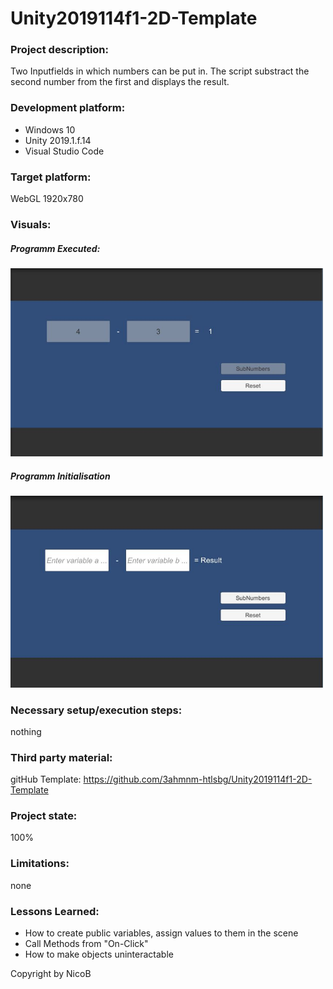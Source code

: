 # Unity2019114f1-2D-Template

### Project description: 
Two Inputfields in which numbers can be put in. The script substract the second number from the first and displays the result.

### Development platform: 
- Windows 10 
- Unity 2019.1.f.14
- Visual Studio Code

### Target platform: 
WebGL 1920x780

### Visuals: 

##### Programm Executed:
<div>
<img src = "Screenshots/running.JPG" width = "500">
</div>

##### Programm Initialisation
<div>
<img src = "Screenshots/init.JPG" width = "500">
</div> 

### Necessary setup/execution steps: 
nothing

### Third party material: 
gitHub Template: https://github.com/3ahmnm-htlsbg/Unity2019114f1-2D-Template

### Project state: 
100%

### Limitations: 
none

### Lessons Learned: 
- How to create public variables, assign values to them in the scene
- Call Methods from "On-Click"
- How to make objects uninteractable

Copyright by NicoB